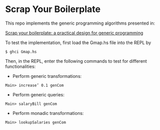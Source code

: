 # Scrap Your Boilerplate

This repo implements the generic programming algorithms presented in: 

[Scrap your boilerplate: a practical design for generic programming](https://dl.acm.org/doi/10.1145/640136.604179)

To test the implementation, first load the Gmap.hs file into the REPL by

```
$ ghci Gmap.hs
```

Then, in the REPL, enter the following commands to test for different 
functionalities: 

* Perform generic transformations: 
```
Main> increase’ 0.1 genCom
```
* Perform generic queries: 
```
Main> salaryBill genCom
```
* Perform monadic transformations: 
```
Main> lookupSalaries genCom
```